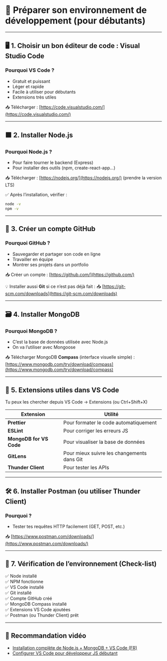 
# 🧰 Préparer son environnement de développement (pour débutants)

---

## 🖥️ 1. Choisir un bon éditeur de code : **Visual Studio Code**

### Pourquoi VS Code ?
- Gratuit et puissant
- Léger et rapide
- Facile à utiliser pour débutants
- Extensions très utiles

📥 Télécharger : [https://code.visualstudio.com/](https://code.visualstudio.com/)

---

## 🟩 2. Installer **Node.js**

### Pourquoi Node.js ?
- Pour faire tourner le backend (Express)
- Pour installer des outils (npm, create-react-app…)

📥 Télécharger : [https://nodejs.org/](https://nodejs.org/) (prendre la version LTS)

✅ Après l’installation, vérifier :
```bash
node -v
npm -v
```

---

## 🐙 3. Créer un compte **GitHub**

### Pourquoi GitHub ?
- Sauvegarder et partager son code en ligne
- Travailler en équipe
- Montrer ses projets dans un portfolio

📥 Créer un compte : [https://github.com/](https://github.com/)

💡 Installer aussi **Git** si ce n’est pas déjà fait :
📥 [https://git-scm.com/downloads](https://git-scm.com/downloads)

---

## 🗃️ 4. Installer MongoDB

### Pourquoi MongoDB ?
- C’est la base de données utilisée avec Node.js
- On va l’utiliser avec Mongoose

📥 Télécharger MongoDB **Compass** (interface visuelle simple) :  
[https://www.mongodb.com/try/download/compass](https://www.mongodb.com/try/download/compass)

---

## 🧩 5. Extensions utiles dans **VS Code**

Tu peux les chercher depuis VS Code → Extensions (ou Ctrl+Shift+X)

| Extension               | Utilité                                  |
|-------------------------|-------------------------------------------|
| **Prettier**            | Pour formater le code automatiquement     |
| **ESLint**              | Pour corriger les erreurs JS              |
| **MongoDB for VS Code** | Pour visualiser la base de données        |
| **GitLens**             | Pour mieux suivre les changements dans Git|
| **Thunder Client**      | Pour tester les APIs                      |

---

## 🛠️ 6. Installer Postman (ou utiliser Thunder Client)

### Pourquoi ?
- Tester tes requêtes HTTP facilement (GET, POST, etc.)

📥 [https://www.postman.com/downloads/](https://www.postman.com/downloads/)

---

## 🔁 7. Vérification de l’environnement (Check-list)

✅ Node installé  
✅ NPM fonctionne  
✅ VS Code installé  
✅ Git installé  
✅ Compte GitHub créé  
✅ MongoDB Compass installé  
✅ Extensions VS Code ajoutées  
✅ Postman (ou Thunder Client) prêt  

---

## 🎥 Recommandation vidéo

- [Installation complète de Node.js + MongoDB + VS Code (FR)](https://www.youtube.com/watch?v=aq0OkZ2zCpA)
- [Configurer VS Code pour développeur JS débutant](https://www.youtube.com/watch?v=V0B-5Zc2pdc)
